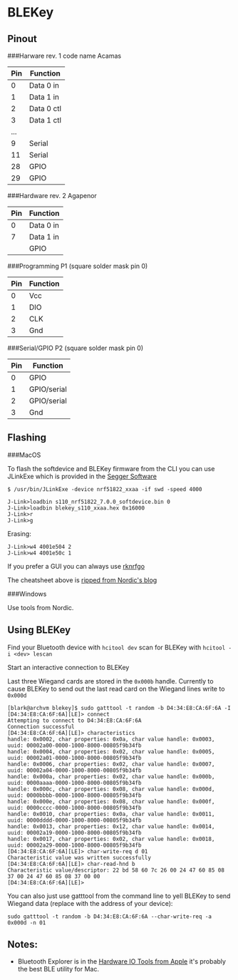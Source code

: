 BLEKey
======

Pinout
------

###Harware rev. 1 code name Acamas

| Pin	| Function 		|
| ------|---------------|
| 0     | Data 0 in 	|
| 1		| Data 1 in		|
| 2     | Data 0 ctl	|
| 3		| Data 1 ctl	|
| ...	|				|
| 9		| Serial		|
| 11	| Serial		|
| 28	| GPIO			|
| 29	| GPIO			|

###Hardware rev. 2 Agapenor

| Pin	| Function 		|
| ------|---------------|
| 0     | Data 0 in 	|
| 7		| Data 1 in		|
| 		| GPIO			|


###Programming P1 (square solder mask pin 0)


| Pin	| Function 		|
| ------|---------------|
| 0     | Vcc		 	|
| 1		| DIO			|
| 2		| CLK			|
| 3     | Gnd			|

###Serial/GPIO P2 (square solder mask pin 0)

| Pin	| Function 		|
| ------|---------------|
| 0     | GPIO		 	|
| 1		| GPIO/serial	|
| 2		| GPIO/serial	|
| 3     | Gnd			|


Flashing
--------

###MacOS

To flash the softdevice and BLEKey firmware from the CLI you can use JLinkExe which is provided in the [Segger Software](https://www.segger.com/jlink-software.html)

```
$ /usr/bin/JLinkExe -device nrf51822_xxaa -if swd -speed 4000

J-Link>loadbin s110_nrf51822_7.0.0_softdevice.bin 0
J-Link>loadbin blekey_s110_xxaa.hex 0x16000
J-Link>r
J-Link>g
```

Erasing:
```
J-Link>w4 4001e504 2
J-Link>w4 4001e50c 1
```

If you prefer a GUI you can always use [rknrfgo](http://sourceforge.net/projects/rknrfgo/)

The cheatsheet above is [ripped from Nordic's blog](https://devzone.nordicsemi.com/blogs/22/getting-started-with-nrf51-development-on-mac-os-x/)

###Windows

Use tools from Nordic. 

Using BLEKey
------------

Find your Bluetooth device with `hcitool dev` scan for BLEKey with `hcitool -i <dev> lescan`

Start an interactive connection to BLEKey

Last three Wiegand cards are stored in the `0x000b` handle. Currently to cause BLEKey to send out the last read card on the Wiegand lines write to `0x000d`

```
[blark@archvm blekey]$ sudo gatttool -t random -b D4:34:E8:CA:6F:6A -I
[D4:34:E8:CA:6F:6A][LE]> connect
Attempting to connect to D4:34:E8:CA:6F:6A
Connection successful
[D4:34:E8:CA:6F:6A][LE]> characteristics
handle: 0x0002, char properties: 0x0a, char value handle: 0x0003, uuid: 00002a00-0000-1000-8000-00805f9b34fb
handle: 0x0004, char properties: 0x02, char value handle: 0x0005, uuid: 00002a01-0000-1000-8000-00805f9b34fb
handle: 0x0006, char properties: 0x02, char value handle: 0x0007, uuid: 00002a04-0000-1000-8000-00805f9b34fb
handle: 0x000a, char properties: 0x02, char value handle: 0x000b, uuid: 0000aaaa-0000-1000-8000-00805f9b34fb
handle: 0x000c, char properties: 0x08, char value handle: 0x000d, uuid: 0000bbbb-0000-1000-8000-00805f9b34fb
handle: 0x000e, char properties: 0x08, char value handle: 0x000f, uuid: 0000cccc-0000-1000-8000-00805f9b34fb
handle: 0x0010, char properties: 0x0a, char value handle: 0x0011, uuid: 0000dddd-0000-1000-8000-00805f9b34fb
handle: 0x0013, char properties: 0x12, char value handle: 0x0014, uuid: 00002a19-0000-1000-8000-00805f9b34fb
handle: 0x0017, char properties: 0x02, char value handle: 0x0018, uuid: 00002a29-0000-1000-8000-00805f9b34fb
[D4:34:E8:CA:6F:6A][LE]> char-write-req d 01
Characteristic value was written successfully
[D4:34:E8:CA:6F:6A][LE]> char-read-hnd b
Characteristic value/descriptor: 22 bd 58 60 7c 26 00 24 47 60 85 08 37 00 24 47 60 85 08 37 00 00 
[D4:34:E8:CA:6F:6A][LE]>
```

You can also just use gatttool from the command line to yell BLEKey to send Wiegand data (replace with the address of your device):
```
sudo gatttool -t random -b D4:34:E8:CA:6F:6A --char-write-req -a 0x000d -n 01
```



Notes:
------

* Bluetooth Explorer is in the [Hardware IO Tools from Apple](http://adcdownload.apple.com/Developer_Tools/Hardware_IO_Tools_for_Xcode_6.3/HardwareIOTools_Xcode_6.3.dmg) it's probably the best BLE utility for Mac.



